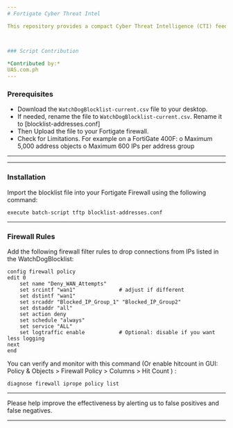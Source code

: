 ```yaml
---
# Fortigate Cyber Threat Intel

This repository provides a compact Cyber Threat Intelligence (CTI) feed for Fortigate Firewalls. Powered by AI/ML reinforcement learning, it delivers a minimal list of malicious IP addresses that blocks 60–70% of attacks. The small size ensures compatibility with most Fortigate models and uses minimal CPU resources, making it an efficient security solution for your network. This is "Security for the 99%"



### Script Contribution

*Contributed by:* 
UAS.com.ph
---
```


### Prerequisites

- Download the `WatchDogBlocklist-current.csv` file to your desktop.
- If needed, rename the file to `WatchDogBlocklist-current.csv`. Rename it to [blocklist-addresses.conf]
- Then Upload the file to your Fortigate firewall.
- Check for Limitations. For example on a FortiGate 400F:
    o     Maximum 5,000 address objects
    o     Maximum 600 IPs per address group
---

---

### Installation

Import the blocklist file into your Fortigate Firewall using the following command:

```shell
execute batch-script tftp blocklist-addresses.conf

```

---

### Firewall Rules

Add the following firewall filter rules to drop connections from IPs listed in the WatchDogBlocklist:

```plaintext
config firewall policy
edit 0
    set name "Deny_WAN_Attempts"
    set srcintf "wan1"              # adjust if different
    set dstintf "wan1"
    set srcaddr "Blocked_IP_Group_1" "Blocked_IP_Group2"
    set dstaddr "all"
    set action deny
    set schedule "always"
    set service "ALL"
    set logtraffic enable           # Optional: disable if you want less logging
next
end

```

You can verify and monitor with this command (Or enable hitcount in GUI:
Policy & Objects > Firewall Policy > Columns > Hit Count
) : 
```plaintext
diagnose firewall iprope policy list
```
---

Please help improve the effectiveness by alerting us to false positives and false negatives.

---




